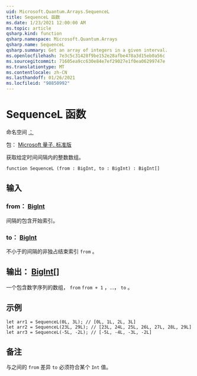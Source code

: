 ```yaml
---
uid: Microsoft.Quantum.Arrays.SequenceL
title: SequenceL 函数
ms.date: 1/23/2021 12:00:00 AM
ms.topic: article
qsharp.kind: function
qsharp.namespace: Microsoft.Quantum.Arrays
qsharp.name: SequenceL
qsharp.summary: Get an array of integers in a given interval.
ms.openlocfilehash: 7e3c5c31428f9be152e28afbe478a3d15eb0a56c
ms.sourcegitcommit: 71605ea9cc630e84e7ef29027e1f0ea06299747e
ms.translationtype: MT
ms.contentlocale: zh-CN
ms.lasthandoff: 01/26/2021
ms.locfileid: "98850992"
---
```

# <a name="sequencel-function"></a>SequenceL 函数

命名空间 [：](xref:Microsoft.Quantum.Arrays)

包： [Microsoft 量子. 标准版](https://nuget.org/packages/Microsoft.Quantum.Standard)


获取给定时间间隔内的整数数组。

```qsharp
function SequenceL (from : BigInt, to : BigInt) : BigInt[]
```


## <a name="input"></a>输入

### <a name="from--bigint"></a>from： [BigInt](xref:microsoft.quantum.lang-ref.bigint)

间隔的包含开始索引。


### <a name="to--bigint"></a>to： [BigInt](xref:microsoft.quantum.lang-ref.bigint)

不小于的间隔的非独占结束索引 `from` 。



## <a name="output--bigint"></a>输出： [BigInt](xref:microsoft.quantum.lang-ref.bigint)[]

一个包含数字序列的数组， `from` `from + 1` ，...， `to` 。

## <a name="example"></a>示例

```qsharp
let arr1 = SequenceL(0L, 3L); // [0L, 1L, 2L, 3L]
let arr2 = SequenceL(23L, 29L); // [23L, 24L, 25L, 26L, 27L, 28L, 29L]
let arr3 = SequenceL(-5L, -2L); // [-5L, -4L, -3L, -2L]
```

## <a name="remarks"></a>备注

与之间的 `from` 差异 `to` 必须符合某个 `Int` 值。